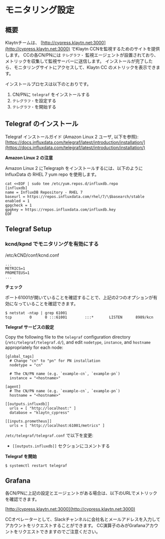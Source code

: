 # モニタリング設定 <a id="monitoring-setup"></a>


## 概要 <a id="overview"></a>

Klaytnチームは、 [http://cypress.klaytn.net:3000](http://cypress.klaytn.net:3000) でKlaytn CCNを監視するためのサイトを提供します。 CCの各CN/PNには `テレグラフ・` 監視エージェントが設置されており、メトリックを収集して監視サーバーに送信します。 インストールが完了したら、モニタリングサイトにアクセスして、Klaytn CC のメトリックを表示できます。

インストールプロセスは以下のとおりです。

1. CN/PNに `telegraf` をインストールする
2. `テレグラフ・`を設定する
3. `テレグラフ・`を開始する

## Telegraf のインストール <a id="telegraf-installation"></a>

Telegraf インストールガイド \(Amazon Linux 2 ユーザ, 以下を参照\): [https://docs.influxdata.com/telegraf/latest/introduction/installation/](https://docs.influxdata.com/telegraf/latest/introduction/installation/)

**Amazon Linux 2 の注意**

Amazon Linux 2 にTelegraph をインストールするには、以下のように InfluxData の RHEL 7 yum repo を使用します。

```text
cat <<EOF | sudo tee /etc/yum.repos.d/influxdb.repo
[influxdb]
name = InfluxDB Repository - RHEL 7
baseurl = https://repos.influxdata.com/rhel/7/\$basearch/stable
enabled = 1
gpgcheck = 1
gpgkey = https://repos.influxdata.com/influxdb.key
EOF
```

## Telegraf Setup <a id="telegraf-setup"></a>

### kcnd/kpnd でモニタリングを有効にする <a id="enable-monitoring-in-kcnd-kpnd"></a>

/etc/kCND/conf/kcnd.conf

```text
...
METRICS=1
PROMETEUS=1
...
```

**チェック**

ポート61001が開いていることを確認することで、上記の2つのオプションが有効になっていることを確認できます。

```text
$ netstat -ntap | grep 61001
tcp        0      0 :::61001        :::*       LISTEN      8989/kcn
```

**Telegraf サービスの設定**

Copy the following file to the `telegraf` configuration directory \(`/etc/telegraf/telegraf.d/`\), and edit `nodetype`, `instance`, and `hostname` appropriately for each node:

```text
[global_tags]
  # Change "cn" to "pn" for PN installation
  nodetype = "cn"

  # The CN/PN name (e.g. `example-cn`, `example-pn`)
  instance = "<hostname>"

[agent]
  # The CN/PN name (e.g. `example-cn`, `example-pn`)
  hostname = "<hostname>"

[[outputs.influxdb]]
  urls = [ "http://localhost:" ]
  database = "klaytn_cypress"

[[inputs.prometheus]]
  urls = [ "http://localhost:61001/metrics" ]
```

`/etc/telegraf/telegraf.conf` で以下を変更:

* `[[outputs.influxdb]]` セクションにコメントする

**Telegraf を開始**

```text
$ systemctl restart telegraf
```

## Grafana <a id="grafana"></a>

各CN/PNに上記の設定とエージェントがある場合は、以下のURLでメトリックを確認できます。

[http://cypress.klaytn.net:3000](http://cypress.klaytn.net:3000)

CCオペレーターとして、Slackチャンネルに会社名とメールアドレスを入力してアカウントをリクエストすることができます。 CC演算子のみがGrafanaアカウントをリクエストできますのでご注意ください。

